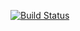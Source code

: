 [![Build Status](https://travis-ci.org/luizgustavocosta/robotic-mowers.svg?branch=master)](https://travis-ci.org/luizgustavocosta/robotic-mowers)
